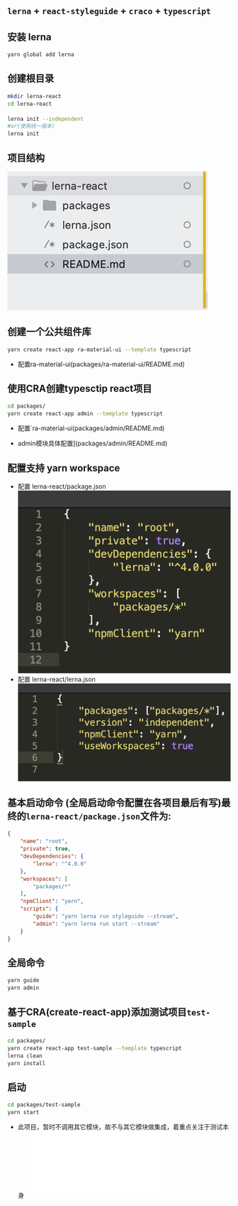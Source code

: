 ## `lerna` + `react-styleguide` + `craco` + `typescript`

## 安装 lerna

```sh
yarn global add lerna
```

## 创建根目录

```sh
mkdir lerna-react
cd lerna-react

lerna init --independent
#or(使用统一版本)
lerna init
```

## 项目结构

![floder-structure](README_img/root_structure.png)

## 创建一个公共组件库

```sh
yarn create react-app ra-material-ui --template typescript
```
* 配置ra-material-ui(packages/ra-material-ui/README.md)

## 使用CRA创建typesctip react项目
```sh
cd packages/
yarn create react-app admin --template typescript
```

* 配置`ra-material-ui(packages/admin/README.md)

* admin模块具体配置](packages/admin/README.md)

## 配置支持 yarn workspace  

 * 配置 lerna-react/package.json  
 ![lerna-react/package.json](README_img/root.package.json.png)
 * 配置 lerna-react/lerna.json  
 ![lerna-react/lerna.json](README_img/root.lerna.json.png)

## 基本启动命令 (全局启动命令配置在各项目最后有写)最终的`lerna-react/package.json`文件为:
```json
{
    "name": "root",
    "private": true,
    "devDependencies": {
        "lerna": "^4.0.0"
    },
    "workspaces": [
        "packages/*"
    ],
    "npmClient": "yarn",
    "scripts": {
        "guide": "yarn lerna run styleguide --stream",
        "admin": "yarn lerna run start --stream"
    }
}

```
## 全局命令
```sh
yarn guide
yarn admin
```

## 基于CRA(create-react-app)添加测试项目`test-sample`
```sh
cd packages/
yarn create react-app test-sample --template typescript
lerna clean
yarn install
```
## 启动
```sh
cd packages/test-sample
yarn start
```

* 此项目，暂时不调用其它模块，故不与其它模块做集成，着重点关注于测试本身
![测试相关说明](packages/admin/README.md)